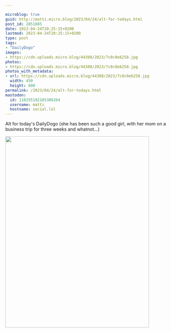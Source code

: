 ```yaml
---

microblog: true
guid: http://matti.micro.blog/2023/04/24/alt-for-todays.html
post_id: 2851885
date: 2023-04-24T20:25:15+0200
lastmod: 2023-04-24T20:25:15+0200
type: post
tags:
- "DailyDogo"
images:
- https://cdn.uploads.micro.blog/44388/2023/7c0c0e6258.jpg
photos:
- https://cdn.uploads.micro.blog/44388/2023/7c0c0e6258.jpg
photos_with_metadata:
- url: https://cdn.uploads.micro.blog/44388/2023/7c0c0e6258.jpg
  width: 450
  height: 600
permalink: /2023/04/24/alt-for-todays.html
mastodon:
  id: 110255192105306264
  username: matti
  hostname: social.lol
---
```

Alt for today's DailyDogo (she has been such a good girl, with her mom on a business trip for three weeks and whatnot…)

<img src="uploads/2023/7c0c0e6258.jpg" width="450" height="600" alt="">
